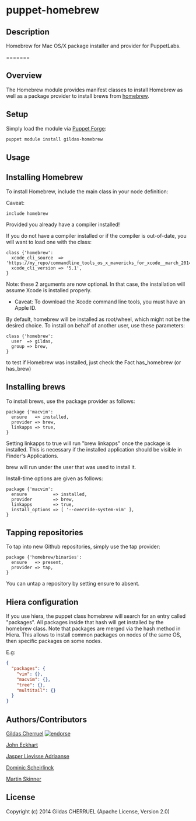 puppet-homebrew
===============


## Description

Homebrew for Mac OS/X package installer and provider for PuppetLabs.

=======

Overview
--------

The Homebrew module provides manifest classes to install Homebrew as well as a package provider to install brews from [homebrew](http://brew.sh).

Setup
-----

Simply load the module via [Puppet Forge](https://forge.puppetlabs.com/gildas/homebrew):

```sh
puppet module install gildas-homebrew
```

Usage
-----

## Installing Homebrew

To install Homebrew, include the main class in your node definition:

Caveat: 

```Puppet
include homebrew
```

Provided you already have a compiler installed!

If you do not have a compiler installed or if the compiler is out-of-date, you will want to load one with the class:

```Puppet
class {'homebrew':
  xcode_cli_source  => 'https://my_repo/commandline_tools_os_x_mavericks_for_xcode__march_2014.dmg',
  xcode_cli_version => '5.1',
}
```
Note: these 2 arguments are now optional. In that case, the installation will assume Xcode is installed properly.

  * Caveat: To download the Xcode command line tools, you must have an Apple ID.

By default, homebrew will be installed as root/wheel, which might not be the desired choice.
To install on behalf of another user, use these parameters:

```Puppet
class {'homebrew':
  user  => gildas,
  group => brew,
}
```

to test if Homebrew was installed, just check the Fact has_homebrew (or has_brew)

## Installing brews

To install brews, use the package provider as follows:

```puppet
package {'macvim':
  ensure   => installed,
  provider => brew,
  linkapps => true, 
}
```
Setting linkapps to true will run "brew linkapps" once the package is installed.
This is necessary if the installed application should be visible in Finder's Applications. 

brew will run under the user that was used to install it.

Install-time options are given as follows:

```puppet
package {'macvim':
  ensure          => installed,
  provider        => brew,
  linkapps        => true, 
  install_options => [ '--override-system-vim' ],
}
```

## Tapping repositories

To tap into new Github repositories, simply use the tap provider:

```puppet
package {'homebrew/binaries':
  ensure   => present,
  provider => tap,
}
```

You can untap a repository by setting ensure to absent.

## Hiera configuration
If you use hiera, the puppet class homebrew will search for an entry called "packages".
All packages inside that hash will get installed by the homebrew class.
Note that packages are merged via the hash method in Hiera. This allows to install common packages on nodes of the same OS, then specific packages on some nodes.

E.g:
```json
{
  "packages": {
    "vim": {},
    "macvim": {},
    "tree": {},
    "multitail": {}
  }
}
```

## Authors/Contributors

[Gildas Cherruel](https://github.com/gildas) [![endorse](https://api.coderwall.com/gildas/endorsecount.png)](https://coderwall.com/gildas)

[John Eckhart](https://github.com/jeckhart)

[Jasper Lievisse Adriaanse](https://github.com/jasperla)

[Dominic Scheirlinck](https://github.com/dominics)

[Martin Skinner](https://github.com/mask)


## License

Copyright (c) 2014 Gildas CHERRUEL (Apache License, Version 2.0)
